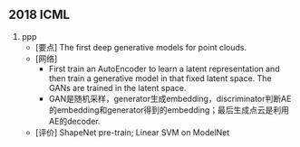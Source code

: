 ## 2018 ICML
1. ppp
   - [要点] The first deep generative models for point clouds.
   - [网络] 
      - First train an AutoEncoder to learn a latent representation and then train a generative model in that fixed latent space. 
      The GANs are trained in the latent space.
      - GAN是随机采样，generator生成embedding，discriminator判断AE的embedding和generator得到的embedding；最后生成点云是利用AE的decoder.
   - [评价] ShapeNet pre-train; Linear SVM on ModelNet
